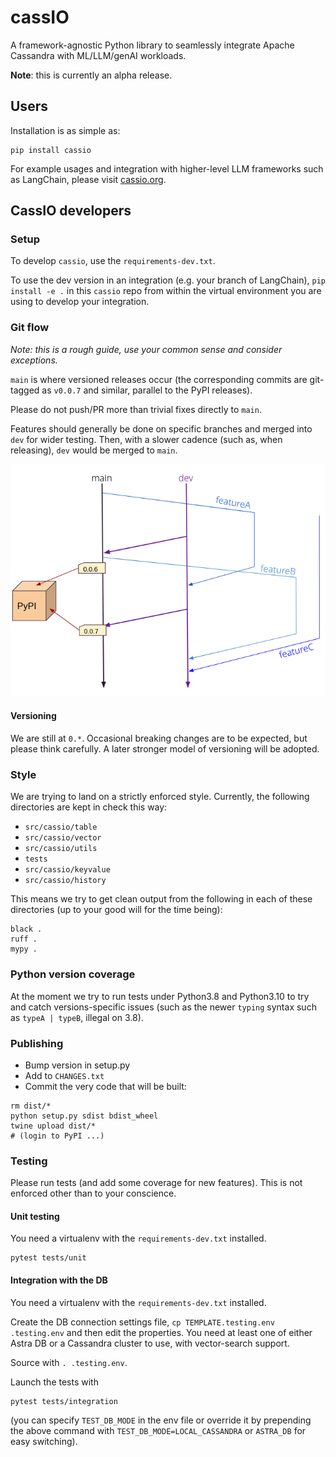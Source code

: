 # cassIO

A framework-agnostic Python library to seamlessly integrate Apache Cassandra with ML/LLM/genAI workloads.

**Note**: this is currently an alpha release.

## Users

Installation is as simple as:

```
pip install cassio
```

For example usages and integration with higher-level LLM frameworks
such as LangChain, please visit [cassio.org](https://cassio.org).

## CassIO developers

### Setup

To develop `cassio`, use the `requirements-dev.txt`.

To use the dev version in an integration (e.g. your branch of LangChain),
`pip install -e .` in this `cassio` repo from within the virtual environment
you are using to develop your integration.

### Git flow

_Note: this is a rough guide, use your common sense and consider exceptions._

`main` is where versioned releases occur (the corresponding commits are git-tagged
as `v0.0.7` and similar, parallel to the PyPI releases).

Please do not push/PR more than trivial fixes directly to `main`.

Features should generally be done on specific branches and merged into `dev`
for wider testing. Then, with a slower cadence (such as, when releasing),
`dev` would be merged to `main`.

![Git flow](images/git-flow.png)

#### Versioning

We are still at `0.*`. Occasional breaking changes are to be expected,
but please think carefully. A later stronger model of versioning will
be adopted.

### Style

We are trying to land on a strictly enforced style. Currently,
the following directories are kept in check this way:

- `src/cassio/table`
- `src/cassio/vector`
- `src/cassio/utils`
- `tests`
- `src/cassio/keyvalue`
- `src/cassio/history`

This means we try to get clean output from the following
in each of these directories (up to your good will for the time being):

```
black .
ruff .
mypy .
```

### Python version coverage

At the moment we try to run tests under Python3.8 and Python3.10 to try and
catch versions-specific issues
(such as the newer `typing` syntax such as `typeA | typeB`, illegal on 3.8).

### Publishing

- Bump version in setup.py
- Add to `CHANGES.txt`
- Commit the very code that will be built:

```
rm dist/*
python setup.py sdist bdist_wheel
twine upload dist/*
# (login to PyPI ...)
```

### Testing

Please run tests (and add some coverage for new features). This is not
enforced other than to your conscience.

#### Unit testing

You need a virtualenv with the `requirements-dev.txt` installed.

```
pytest tests/unit
```

#### Integration with the DB

You need a virtualenv with the `requirements-dev.txt` installed.

Create the DB connection settings file, `cp TEMPLATE.testing.env .testing.env`
and then edit the properties. You need at least one of either Astra DB or a
Cassandra cluster to use, with vector-search support.

Source with `. .testing.env`.

Launch the tests with

```
pytest tests/integration
```

(you can specify `TEST_DB_MODE` in the env file or override it by prepending
the above command with `TEST_DB_MODE=LOCAL_CASSANDRA` or `ASTRA_DB` for
easy switching).
